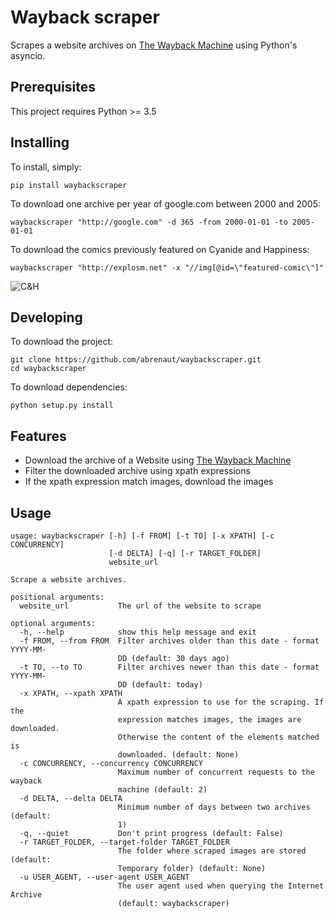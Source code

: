 # Wayback scraper

Scrapes a website archives on [The Wayback Machine](https://archive.org/web/) using Python's asyncio.

## Prerequisites

This project requires Python >= 3.5

## Installing 

To install, simply:
 
    pip install waybackscraper

To download one archive per year of google.com between 2000 and 2005:

    waybackscraper "http://google.com" -d 365 -from 2000-01-01 -to 2005-01-01

To download the comics previously featured on Cyanide and Happiness:

    waybackscraper "http://explosm.net" -x "//img[@id=\"featured-comic\"]"
   
![C&H](https://raw.githubusercontent.com/abrenaut/waybackscraper/master/cyanide.jpg)
    
## Developing

To download the project:

    git clone https://github.com/abrenaut/waybackscraper.git
    cd waybackscraper
    
To download dependencies:
    
    python setup.py install

## Features

* Download the archive of a Website using [The Wayback Machine](https://archive.org/web/)
* Filter the downloaded archive using xpath expressions
* If the xpath expression match images, download the images
    
## Usage
    
    usage: waybackscraper [-h] [-f FROM] [-t TO] [-x XPATH] [-c CONCURRENCY]
                          [-d DELTA] [-q] [-r TARGET_FOLDER]
                          website_url
    
    Scrape a website archives.
    
    positional arguments:
      website_url           The url of the website to scrape
    
    optional arguments:
      -h, --help            show this help message and exit
      -f FROM, --from FROM  Filter archives older than this date - format YYYY-MM-
                            DD (default: 30 days ago)
      -t TO, --to TO        Filter archives newer than this date - format YYYY-MM-
                            DD (default: today)
      -x XPATH, --xpath XPATH
                            A xpath expression to use for the scraping. If the
                            expression matches images, the images are downloaded.
                            Otherwise the content of the elements matched is
                            downloaded. (default: None)
      -c CONCURRENCY, --concurrency CONCURRENCY
                            Maximum number of concurrent requests to the wayback
                            machine (default: 2)
      -d DELTA, --delta DELTA
                            Minimum number of days between two archives (default:
                            1)
      -q, --quiet           Don't print progress (default: False)
      -r TARGET_FOLDER, --target-folder TARGET_FOLDER
                            The folder where scraped images are stored (default:
                            Temporary folder) (default: None)
      -u USER_AGENT, --user-agent USER_AGENT
                            The user agent used when querying the Internet Archive
                            (default: waybackscraper)                            